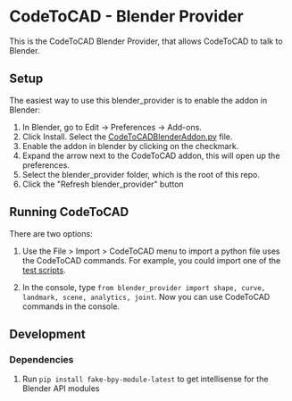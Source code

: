 # CodeToCAD - Blender Provider

This is the CodeToCAD Blender Provider, that allows CodeToCAD to talk to Blender.

## Setup

The easiest way to use this blender_provider is to enable the addon in Blender:

1. In Blender, go to Edit -> Preferences -> Add-ons. 
2. Click Install. Select the [CodeToCADBlenderAddon.py](./CodeToCADBlenderAddon.py) file.
3. Enable the addon in blender by clicking on the checkmark.
4. Expand the arrow next to the CodeToCAD addon, this will open up the preferences.
5. Select the blender_provider folder, which is the root of this repo.
6. Click the "Refresh blender_provider" button

## Running CodeToCAD

There are two options:

1. Use the File > Import > CodeToCAD menu to import a python file uses the CodeToCAD commands. For example, you could import one of the [test scripts](./tests/text.py).

2. In the console, type `from blender_provider import shape, curve, landmark, scene, analytics, joint`. Now you can use CodeToCAD commands in the console.


## Development

### Dependencies

1. Run `pip install fake-bpy-module-latest` to get intellisense for the Blender API modules
